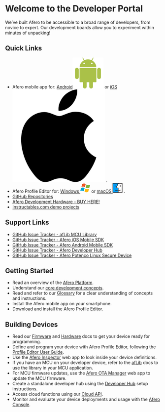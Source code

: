 Welcome to the Developer Portal
===============================

We’ve built Afero to be accessible to a broad range of developers, from novice to expert. Our development boards allow you to experiment within minutes of unpacking!

Quick Links
-----------

*   Afero mobile app for: [Android<img src="static/custom/images/android.svg" alt="drawing" width="100"/>](https://play.google.com/store/apps/details?id=io.afero.tokui.prod.release) or [iOS ![Download for iOS](static/custom/images/apple.svg)](https://apps.apple.com/us/app/afero-iot-platform/id1065087421?ls=1) .
*   Afero Profile Editor for: [Windows ![Download for Windows](static/custom/images/windows.svg)](https://cdn.afero.io/latest-ape/win) or [macOS ![Download for Mac OS](static/custom/images/macos.svg)](https://cdn.afero.io/latest-ape/mac) .
*   [GitHub Repositories](https://github.com/aferodeveloper)
*   [Afero Development Hardware - BUY HERE!](Hardware)
*   [Instructables.com demo projects](http://www.instructables.com/howto/afero)

Support Links
-------------

*   [GitHub Issue Tracker - afLib MCU Library](https://github.com/aferodeveloper/afLib/issues)
*   [GitHub Issue Tracker - Afero iOS Mobile SDK](https://github.com/aferodeveloper/AferoSwiftSDK/issues)
*   [GitHub Issue Tracker - Afero Android Mobile SDK](https://github.com/aferodeveloper/AferoJavaSDK/issues)
*   [GitHub Issue Tracker - Afero Developer Hub](https://github.com/aferodeveloper/developerhub/issues)
*   [GitHub Issue Tracker - Afero Potenco Linux Secure Device](https://github.com/AferoCE/potenco/issues)

Getting Started
---------------

*   Read an overview of the [Afero Platform](SystemOverview).
*   Understand our [core development concepts](CoreConcepts).
*   Read and refer to our [Glossary](Glossary) for a clear understanding of concepts and instructions.
*   Install the Afero mobile app on your smartphone.
*   Download and install the Afero Profile Editor.

Building Devices
----------------

*   Read our [Firmware](FW-API) and [Hardware](HWRef) docs to get your device ready for programming.
*   Define and program your device with Afero Profile Editor, following the [Profile Editor User Guide](Projects).
*   Use the [Afero Inspector](Inspector) web app to look inside your device definitions.
*   If you have an MCU on your developer device, refer to the [afLib](API-afLib) docs to use the library in your MCU application.
*   For MCU firmware updates, use the [Afero OTA Manager](OTAMgr) web app to update the MCU firmware.
*   Create a standalone developer hub using the [Developer Hub](StandaloneHub) setup instructions.
*   Access cloud functions using our [Cloud API](CloudAPIs).
*   Monitor and evaluate your device deployments and usage with the [Afero Console](Console).

